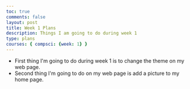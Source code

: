 ```yaml
---
toc: true
comments: false
layout: post
title: Week 1 Plans
description: Things I am going to do during week 1
type: plans
courses: { compsci: {week: 1} }
---
```


- First thing I'm going to do during week 1 is to change the theme on my web page.
- Second thing I'm going to do on my web page is add a picture to my home page.

